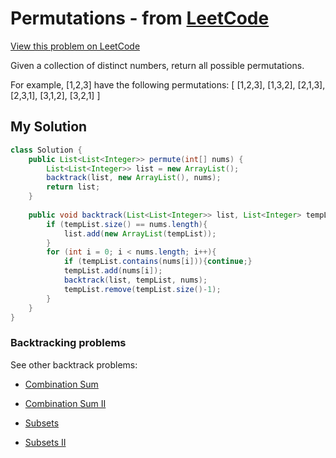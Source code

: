 # Permutations - from [LeetCode](https://leetcode.com)
[View this problem on LeetCode](https://leetcode.com/problems/permutations/description/)

Given a collection of distinct numbers, return all possible permutations.

For example,
[1,2,3] have the following permutations:
[
  [1,2,3],
  [1,3,2],
  [2,1,3],
  [2,3,1],
  [3,1,2],
  [3,2,1]
]

## My Solution
```java
class Solution {
    public List<List<Integer>> permute(int[] nums) {
        List<List<Integer>> list = new ArrayList();
        backtrack(list, new ArrayList(), nums);
        return list;
    }
    
    public void backtrack(List<List<Integer>> list, List<Integer> tempList, int[] nums){
        if (tempList.size() == nums.length){
            list.add(new ArrayList(tempList));
        }
        for (int i = 0; i < nums.length; i++){
            if (tempList.contains(nums[i])){continue;}
            tempList.add(nums[i]);
            backtrack(list, tempList, nums);
            tempList.remove(tempList.size()-1);
        }
    }
}
```

### Backtracking problems
See other backtrack problems:

* [Combination Sum](combination-sum.md)

* [Combination Sum II](combination-sum2.md)

* [Subsets](subsets.md)

* [Subsets II](subsets2.md)